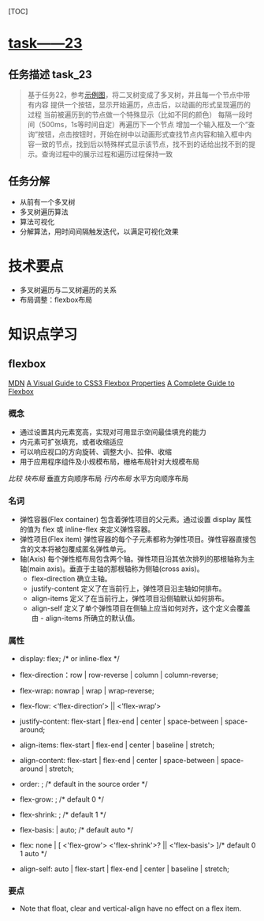﻿[TOC]

# [task——23](http://ife.baidu.com/task/detail?taskId=23)
## 任务描述 task_23
 
>    基于任务22，参考[示例图](http://7xrp04.com1.z0.glb.clouddn.com/task_2_23_1.jpg)，将二叉树变成了多叉树，并且每一个节点中带有内容
>    提供一个按钮，显示开始遍历，点击后，以动画的形式呈现遍历的过程
>    当前被遍历到的节点做一个特殊显示（比如不同的颜色）
>    每隔一段时间（500ms，1s等时间自定）再遍历下一个节点
>    增加一个输入框及一个“查询”按钮，点击按钮时，开始在树中以动画形式查找节点内容和输入框中内容一致的节点，找到后以特殊样式显示该节点，找不到的话给出找不到的提示。查询过程中的展示过程和遍历过程保持一致




## 任务分解
* 从前有一个多叉树
* 多叉树遍历算法
* 算法可视化
* 分解算法，用时间间隔触发迭代，以满足可视化效果

# 技术要点
* 多叉树遍历与二叉树遍历的关系
* 布局调整：flexbox布局

# 知识点学习
## flexbox
[MDN](https://developer.mozilla.org/zh-CN/docs/Web/CSS/CSS_Flexible_Box_Layout/Using_CSS_flexible_boxes)
[A Visual Guide to CSS3 Flexbox Properties](https://scotch.io/tutorials/a-visual-guide-to-css3-flexbox-properties#flexbox-container-properties)
[A Complete Guide to Flexbox](https://css-tricks.com/snippets/css/a-guide-to-flexbox/)


### 概念
- 通过设置其内元素宽高，实现对可用显示空间最佳填充的能力
- 内元素可扩张填充，或者收缩适应
- 可以响应视口的方向旋转、调整大小、拉伸、收缩
- 用于应用程序组件及小规模布局，栅格布局针对大规模布局

*比较*
*块布局* 垂直方向顺序布局
*行内布局* 水平方向顺序布局

### 名词

- 弹性容器(Flex container)
包含着弹性项目的父元素。通过设置 display 属性的值为 flex 或 inline-flex 来定义弹性容器。
- 弹性项目(Flex item)
弹性容器的每个子元素都称为弹性项目。弹性容器直接包含的文本将被包覆成匿名弹性单元。
- 轴(Axis)
每个弹性框布局包含两个轴。弹性项目沿其依次排列的那根轴称为主轴(main axis)。垂直于主轴的那根轴称为侧轴(cross axis)。
    - flex-direction 确立主轴。
    - justify-content 定义了在当前行上，弹性项目沿主轴如何排布。
    - align-items 定义了在当前行上，弹性项目沿侧轴默认如何排布。
    - align-self 定义了单个弹性项目在侧轴上应当如何对齐，这个定义会覆盖由 - align-items 所确立的默认值。

### 属性
- display: flex; /* or inline-flex */
- flex-direction：row | row-reverse | column | column-reverse;
- flex-wrap: nowrap | wrap | wrap-reverse;
- flex-flow: <‘flex-direction’> || <‘flex-wrap’>
- justify-content: flex-start | flex-end | center | space-between | space-around;
- align-items: flex-start | flex-end | center | baseline | stretch;
- align-content: flex-start | flex-end | center | space-between | space-around | stretch;

- order:  <integer>; /* default in the source order */
- flex-grow: <number>; /* default 0 */
- flex-shrink: <number>; /* default 1 */
- flex-basis: <length> | auto; /* default auto */
- flex: none | [ <'flex-grow'> <'flex-shrink'>? || <'flex-basis'> ]/* default 0 1 auto */
- align-self: auto | flex-start | flex-end | center | baseline | stretch;

### 要点
- Note that float, clear and vertical-align have no effect on a flex item.
